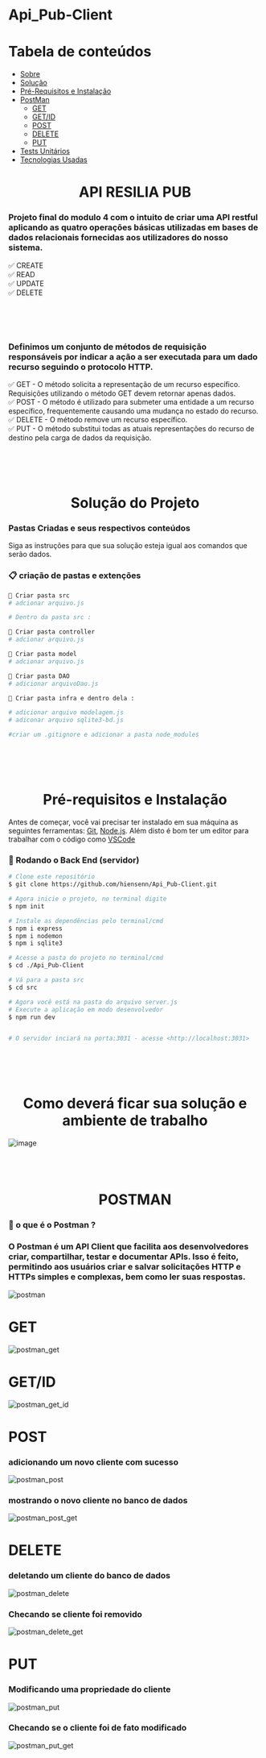 # Api_Pub-Client

Tabela de conteúdos
=================
<!--ts-->
   * [Sobre](#Sobre)
   * [Solução](#tabelaConteudo)
   * [Pré-Requisitos e Instalação](#instalacao)
   * [PostMan](#comoUsar)
      * [GET](#get)
      * [GET/ID](#getId)
      * [POST](#post)
      * [DELETE](#delete)
      * [PUT](#put)
   * [Tests Unitários](#testes)
   * [Tecnologias Usadas](#tecnologias)
<!--te-->

<div id="Sobre">
</div>
<h1 align="center">API RESILIA PUB</h1>


<h3>Projeto final do modulo 4 com o intuito de criar uma API restful aplicando as quatro operações 
básicas utilizadas em bases de dados relacionais fornecidas aos utilizadores do nosso sistema. </h3>


✅ CREATE <br/>
✅ READ <br/>
✅ UPDATE  <br/>
✅ DELETE <br/>

<br/><br/><br/>

<h3> Definimos um conjunto de métodos de requisição responsáveis por indicar a ação a ser executada
para um dado recurso seguindo o protocolo HTTP. </h3>


✅ GET - O método solicita a representação de um recurso específico. Requisições utilizando o método GET devem retornar apenas dados.<br/>
✅ POST - O método é utilizado para submeter uma entidade a um recurso específico, frequentemente causando uma mudança no estado do recurso.<br/>
✅ DELETE - O método remove um recurso específico.<br/>
✅ PUT - O método substitui todas as atuais representações do recurso de destino pela carga de dados da requisição.<br/>




<br/><br/><br/>

<div id="tabelaConteudo"></div>
<h1 align="center">Solução do Projeto</h1>

### Pastas Criadas e seus respectivos conteúdos

Siga as instruções para que sua solução esteja igual aos comandos que serão dados.

### 📋 criação de pastas e extenções

```bash
📂 Criar pasta src
# adcionar arquivo.js

# Dentro da pasta src : 

📂 Criar pasta controller
# adcionar arquivo.js

📂 Criar pasta model
# adcionar arquivo.js

📂 Criar pasta DAO
# adicionar arquivoDao.js

📂 Criar pasta infra e dentro dela :

# adicionar arquivo modelagem.js
# adiconar arquivo sqlite3-bd.js

#criar um .gitignore e adicionar a pasta node_modules

```

<br/><br/><br/>

<div id="instalacao">
</div>

### <h1 align="center"> Pré-requisitos e Instalação </h1>

Antes de começar, você vai precisar ter instalado em sua máquina as seguintes ferramentas:
[Git](https://git-scm.com), [Node.js](https://nodejs.org/en/). 
Além disto é bom ter um editor para trabalhar com o código como [VSCode](https://code.visualstudio.com/)

### 🎲 Rodando o Back End (servidor)

```bash
# Clone este repositório
$ git clone https://github.com/hiensenn/Api_Pub-Client.git

# Agora inicie o projeto, no terminal digite
$ npm init

# Instale as dependências pelo terminal/cmd
$ npm i express
$ npm i nodemon
$ npm i sqlite3

# Acesse a pasta do projeto no terminal/cmd
$ cd ./Api_Pub-Client

# Vá para a pasta src
$ cd src

# Agora você está na pasta do arquivo server.js
# Execute a aplicação em modo desenvolvedor
$ npm run dev


# O servidor inciará na porta:3031 - acesse <http://localhost:3031>
```
<br/><br/><br/>

<h1 align="center">Como deverá ficar sua solução e ambiente de trabalho</h1>

![image](https://user-images.githubusercontent.com/81387706/127369566-4f81ab31-d806-4892-b139-7c16b2b7ab58.png)



<br/><br/>

<div id="comoUsar">
</div>

<h1 align="center">POSTMAN</h1>

<h3>🎯 o que é o Postman ?<h3>
<h3> O Postman é um API Client que facilita aos desenvolvedores criar, compartilhar, testar e documentar APIs.
Isso é feito, permitindo aos usuários criar e salvar solicitações HTTP e HTTPs simples e complexas, bem como ler suas respostas.</h3>

![postman](https://user-images.githubusercontent.com/81387706/127377896-e84d4d4c-0416-4e58-a659-e4d41159d781.png)


<div id="get">
</div>
<h1>GET</h1>

![postman_get](https://user-images.githubusercontent.com/81387706/127377260-69eca30f-e865-43bc-87d9-4885cfbb1e8e.png)

<div id="getId">
</div>
<h1>GET/ID</h1>

![postman_get_id](https://user-images.githubusercontent.com/81387706/127377289-7313586f-bc32-4c3d-8bb8-1466468e695d.png)

<div id="post">
</div>
<h1>POST</h1>

<h3>adicionando um novo cliente com sucesso</h3>

![postman_post](https://user-images.githubusercontent.com/81387706/127377305-bd6b24fa-b46c-42e8-9905-c674592e156b.png)

<h3>mostrando o novo cliente no banco de dados</h3>

![postman_post_get](https://user-images.githubusercontent.com/81387706/127377321-c8aaed90-795f-4265-acb0-c1a31745a82c.png)

<div id="delete">
</div>

<h1>DELETE</h1>

<h3>deletando um cliente do banco de dados</h3>

![postman_delete](https://user-images.githubusercontent.com/81387706/127377336-2e4f5df7-2aa0-4bbd-9ce0-a1069a0a567b.png)

<h3>Checando se cliente foi removido</h3>

![postman_delete_get](https://user-images.githubusercontent.com/81387706/127377363-29fe90e0-8290-4ff8-9efb-8b2622dac5cc.png)

<div id="put">
</div>

<h1>PUT</h1>

<h3>Modificando uma propriedade do cliente</h3>

![postman_put](https://user-images.githubusercontent.com/81387706/127377372-1e649448-d827-4295-9a37-2e67e00df194.png)


<h3>Checando se o cliente foi de fato modificado</h3>

![postman_put_get](https://user-images.githubusercontent.com/81387706/127377384-5a7b0213-d882-4e6f-9d3b-6d53ac8ac3ce.png)

<div id="testes">
</div>

<div id="tecnologias">
</div>






